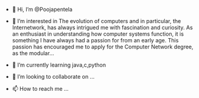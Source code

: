 - 👋 Hi, I’m @Poojapentela
- 👀 I’m interested in The evolution of computers and in particular, the Internetwork, has always intrigued me with fascination and curiosity. As an enthusiast in understanding how computer systems function, it is something I have always had a passion for from an early age. This passion has encouraged me to apply for the Computer Network degree, as the modular...

- 🌱 I’m currently learning java,c,python
- 💞️ I’m looking to collaborate on ...
- 📫 How to reach me ...

<!---
Poojapentela/Poojapentela is a ✨ special ✨ repository because its `README.md` (this file) appears on your GitHub profile.
You can click the Preview link to take a look at your changes.
--->
